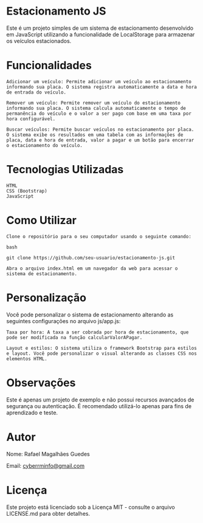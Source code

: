 # Estacionamento JS

Este é um projeto simples de um sistema de estacionamento desenvolvido em JavaScript utilizando a funcionalidade de LocalStorage para armazenar os veículos estacionados.

# Funcionalidades

    Adicionar um veículo: Permite adicionar um veículo ao estacionamento informando sua placa. O sistema registra automaticamente a data e hora de entrada do veículo.

    Remover um veículo: Permite remover um veículo do estacionamento informando sua placa. O sistema calcula automaticamente o tempo de permanência do veículo e o valor a ser pago com base em uma taxa por hora configurável.

    Buscar veículos: Permite buscar veículos no estacionamento por placa. O sistema exibe os resultados em uma tabela com as informações de placa, data e hora de entrada, valor a pagar e um botão para encerrar o estacionamento do veículo.

# Tecnologias Utilizadas

    HTML
    CSS (Bootstrap)
    JavaScript

# Como Utilizar

    Clone o repositório para o seu computador usando o seguinte comando:

    bash

    git clone https://github.com/seu-usuario/estacionamento-js.git

    Abra o arquivo index.html em um navegador da web para acessar o sistema de estacionamento.

# Personalização

Você pode personalizar o sistema de estacionamento alterando as seguintes configurações no arquivo js/app.js:

    Taxa por hora: A taxa a ser cobrada por hora de estacionamento, que pode ser modificada na função calcularValorAPagar.

    Layout e estilos: O sistema utiliza o framework Bootstrap para estilos e layout. Você pode personalizar o visual alterando as classes CSS nos elementos HTML.

# Observações

Este é apenas um projeto de exemplo e não possui recursos avançados de segurança ou autenticação. É recomendado utilizá-lo apenas para fins de aprendizado e teste.

# Autor

Nome: Rafael Magalhães Guedes

Email: cyberrminfo@gmail.com

# Licença

Este projeto está licenciado sob a Licença MIT - consulte o arquivo LICENSE.md para obter detalhes.